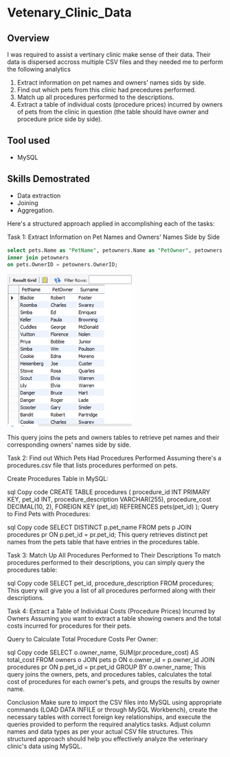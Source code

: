 # Vetenary_Clinic_Data

## Overview

I was required to assist a vertinary clinic make sense of their data. Their data is dispersed accross multiple CSV files and they needed me to perform the following analytics

1. Extract information on pet names and owners' names sids by side.
2. Find out which pets from this clinic had precedures performed.
3. Match up all procedures performed to the descriptions.
4. Extract a table of individual costs (procedure prices) incurred by owners of pets from the clinic in question (the table should have owner and procedure price side by side).

## Tool used
- MySQL

## Skills Demostrated
- Data extraction
- Joining
- Aggregation.

Here's a structured approach applied in accomplishing each of the tasks:

Task 1: Extract Information on Pet Names and Owners' Names Side by Side
```sql
select pets.Name as "PetName", petowners.Name as "PetOwner", petowners.Surname from pets
inner join petowners
on pets.OwnerID = petowners.OwnerID;
```
![](petnameandowner.PNG)

This query joins the pets and owners tables to retrieve pet names and their corresponding owners' names side by side.

Task 2: Find out Which Pets Had Procedures Performed
Assuming there's a procedures.csv file that lists procedures performed on pets.

Create Procedures Table in MySQL:

sql
Copy code
CREATE TABLE procedures (
    procedure_id INT PRIMARY KEY,
    pet_id INT,
    procedure_description VARCHAR(255),
    procedure_cost DECIMAL(10, 2),
    FOREIGN KEY (pet_id) REFERENCES pets(pet_id)
);
Query to Find Pets with Procedures:

sql
Copy code
SELECT DISTINCT p.pet_name
FROM pets p
JOIN procedures pr ON p.pet_id = pr.pet_id;
This query retrieves distinct pet names from the pets table that have entries in the procedures table.

Task 3: Match Up All Procedures Performed to Their Descriptions
To match procedures performed to their descriptions, you can simply query the procedures table:

sql
Copy code
SELECT pet_id, procedure_description
FROM procedures;
This query will give you a list of all procedures performed along with their descriptions.

Task 4: Extract a Table of Individual Costs (Procedure Prices) Incurred by Owners
Assuming you want to extract a table showing owners and the total costs incurred for procedures for their pets.

Query to Calculate Total Procedure Costs Per Owner:

sql
Copy code
SELECT o.owner_name, SUM(pr.procedure_cost) AS total_cost
FROM owners o
JOIN pets p ON o.owner_id = p.owner_id
JOIN procedures pr ON p.pet_id = pr.pet_id
GROUP BY o.owner_name;
This query joins the owners, pets, and procedures tables, calculates the total cost of procedures for each owner's pets, and groups the results by owner name.

Conclusion
Make sure to import the CSV files into MySQL using appropriate commands (LOAD DATA INFILE or through MySQL Workbench), create the necessary tables with correct foreign key relationships, and execute the queries provided to perform the required analytics tasks. Adjust column names and data types as per your actual CSV file structures. This structured approach should help you effectively analyze the veterinary clinic's data using MySQL.






